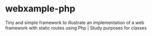# webxample-php
Tiny and simple framework to illustrate an implementation of a web framework with static routes using Php | Study purposes for classes

